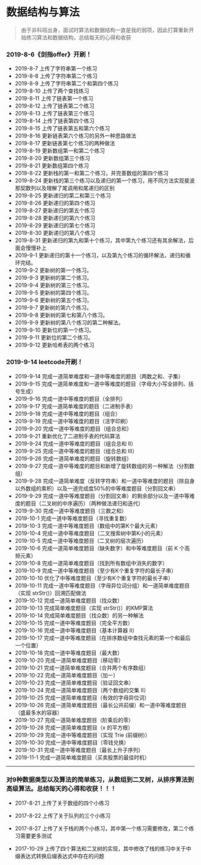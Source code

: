 # 数据结构与算法

>由于非科班出身，面试时算法和数据结构一直是我的弱项，因此打算重新开始练习算法和数据结构，总结每天的心得和收获

### 2019-8-6《剑指offer》开刷！
- 2019-8-7 上传了字符串第一个练习
- 2019-8-8 上传了字符串第二个练习
- 2019-8-9 上传了字符串第二个和第四个练习
- 2019-8-10 上传了两个查找练习
- 2019-8-11 上传了链表第一个练习
- 2019-8-12 上传了链表第二个练习
- 2019-8-13 上传了链表第三个练习
- 2019-8-14 上传了链表第四个练习
- 2019-8-15 上传了链表第五和第六个练习
- 2019-8-16 更新链表第六个练习的另外一种思路做法
- 2019-8-17 更新链表第七个练习的两种做法
- 2019-8-19 更新数组第一和第二个练习
- 2019-8-20 更新数组第三个练习
- 2019-8-21 更新数组第四个练习
- 2019-8-22 更新栈的第一和第二个练习，并完善数组的第四个练习
- 2019-8-24 更新栈的第三个练习以及递归的第一个练习，用不同方法实现斐波那契数列以及理解了尾调用和尾递归的区别
- 2019-8-25 更新递归的第二和第三个练习
- 2019-8-26 更新递归的第四个练习
- 2019-8-27 更新递归的第五个练习
- 2019-8-28 更新递归的第六个练习
- 2019-8-29 更新递归的第七个练习
- 2019-8-30 更新递归的第八个练习
- 2019-8-31 更新递归的第九和第十个练习，其中第九个练习还有其余解法，后面会慢慢补上
- 2019-9-1 更新递归的第十一个练习，以及第九个练习的循环解法，递归和循环完结。
- 2019-9-2 更新树的第一个练习。
- 2019-9-3 更新树的第二个练习。
- 2019-9-4 更新树的第三个练习。
- 2019-9-5 更新树的第四个练习。
- 2019-9-6 更新树的第五个练习。
- 2019-9-7 更新树的第六个练习。
- 2019-9-8 更新树的第七和第八个练习。
- 2019-9-9 更新树的第八个练习的第二种解法。
- 2019-9-10 更新位的第一个练习。
- 2019-9-11 更新位的第二个练习。
- 2019-9-12 更新哈希表的两个练习

### 2019-9-14 leetcode开刷！
- 2019-9-14 完成一道简单难度和一道中等难度的题目（两数之和、子集）
- 2019-9-15 完成一道简单难度和一道中等难度的题目（字母大小写全排列、括号生成）
- 2019-9-16 完成一道中等难度的题目（全排列）
- 2019-9-17 完成一道简单难度的题目（二进制手表）
- 2019-9-18 完成一道中等难度的题目（组合）
- 2019-9-19 完成一道中等难度的题目（活字印刷）
- 2019-9-20 完成一道中等难度的题目（组合总和）
- 2019-9-21 重新优化了二进制手表的代码算法
- 2019-9-24 完成一道中等难度的题目（组合总和 II）
- 2019-9-25 完成一道中等难度的题目（组合总和 III）
- 2019-9-26 完成一道简单难度的题目（旋转数组）
- 2019-9-27 完成一道中等难度的题目和新增了旋转数组的另一种解法（分割数组）
- 2019-9-28 完成一道简单难度（反转字符串）和一道中等难度的题目（除自身以外数组的乘积）以及一道完成度50%的中等难度题目（分割回文串）
- 2019-9-29 完成一道中等难度题目（分割回文串）的剩余部分以及一道中等难度的题目（二叉树的中序遍历）（两种做法递归和迭代）
- 2019-9-30 完成一道中等难度题目（三数之和）
- 2019-10-1 完成一道中等难度题目（寻找重复数）
- 2019-10-3 完成一道中等难度题目（数组中的第K个最大元素）
- 2019-10-4 完成一道中等难度题目（二叉搜索树中第K小的元素）
- 2019-10-5 完成一道中等难度题目（二叉树的层次遍历）
- 2019-10-6 完成一道简单难度题目（缺失数字）和中等难度题目（前 K 个高频元素）
- 2019-10-8 完成一道简单难度题目（找到所有数组中消失的数字）
- 2019-10-9 完成一道中等难度题目（至少有K个重复字符的最长子串）
- 2019-10-10 优化了中等难度题目（至少有K个重复字符的最长子串）
- 2019-10-11 完成一道中等难度题目（字母异位词分组）和一道简单难度题目（实现 strStr()）回溯匹配做法
- 2019-10-12 完成一道简单难度题目（找众数）
- 2019-10-13 完成简单难度题目（实现 strStr()）的KMP算法
- 2019-10-14 完成简单难度题目（找众数）的另一种解法
- 2019-10-15 完成一道中等难度题目（完全平方数）
- 2019-10-16 完成一道中等难度题目（基本计算器 II）
- 2019-10-17 完成一道中等难度题目（在排序数组中查找元素的第一个和最后一个位置）
- 2019-10-18 完成一道中等难度题目（最大数）
- 2019-10-20 完成一道简单难度题目（移动零）
- 2019-10-21 完成一道简单难度题目（合并两个有序数组）
- 2019-10-22 完成一道简单难度题目（加一）
- 2019-10-23 完成一道简单难度题目（验证回文串）
- 2019-10-24 完成一道简单难度题目（两个数组的交集 II）
- 2019-10-25 完成一道简单难度题目（有效的字母异位词）
- 2019-10-26 完成一道简单难度题目（最长公共前缀）和一道中等难度题目（盛最多水的容器）
- 2019-10-27 完成一道简单难度题目（阶乘后的零）
- 2019-10-28 完成一道简单难度题目（x 的平方根）
- 2019-10-29 完成一道中等难度题目（实现 Trie (前缀树)）
- 2019-10-30 完成一道中等难度题目（零钱兑换）
- 2019-10-31 完成一道中等难度题目（最长上升子序列）
- 2019-11-1 完成一道简单难度题目（买卖股票的最佳时机）

----
### 对9种数据类型以及算法的简单练习，从数组到二叉树，从排序算法到高级算法。总结每天的心得和收获！！！

- 2017-8-21 上传了关于数组的四个小练习

- 2017-8-22 上传了关于队列的三个小练习

- 2017-8-27 上传了关于栈的两个小练习，其中第一个练习需要修改，第二个练习需要更多测试

- 2017-10-29 上传了四个算法和二叉树的实现，其中修改了栈的练习中关于中缀表达式转换后缀表达式中存在的问题
